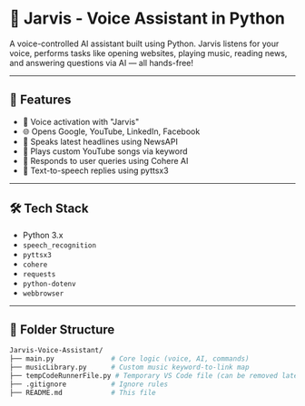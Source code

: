 # 🤖 Jarvis - Voice Assistant in Python

A voice-controlled AI assistant built using Python. Jarvis listens for your voice, performs tasks like opening websites, playing music, reading news, and answering questions via AI — all hands-free!

---

## 🚀 Features

- 🎤 Voice activation with "Jarvis"
- 🌐 Opens Google, YouTube, LinkedIn, Facebook
- 📰 Speaks latest headlines using NewsAPI
- 🎵 Plays custom YouTube songs via keyword
- 🧠 Responds to user queries using Cohere AI
- 💬 Text-to-speech replies using pyttsx3

---

## 🛠️ Tech Stack

- Python 3.x
- `speech_recognition`
- `pyttsx3`
- `cohere`
- `requests`
- `python-dotenv`
- `webbrowser`

---

## 📁 Folder Structure

```bash
Jarvis-Voice-Assistant/
├── main.py              # Core logic (voice, AI, commands)
├── musicLibrary.py      # Custom music keyword-to-link map
├── tempCodeRunnerFile.py # Temporary VS Code file (can be removed later)
├── .gitignore           # Ignore rules
├── README.md            # This file

